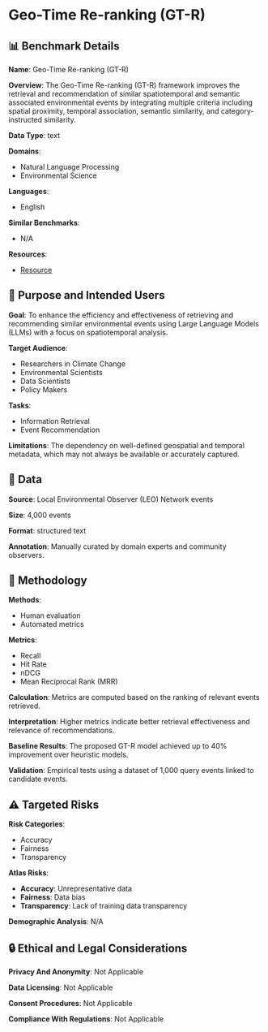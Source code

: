# Geo-Time Re-ranking (GT-R)

## 📊 Benchmark Details

**Name**: Geo-Time Re-ranking (GT-R)

**Overview**: The Geo-Time Re-ranking (GT-R) framework improves the retrieval and recommendation of similar spatiotemporal and semantic associated environmental events by integrating multiple criteria including spatial proximity, temporal association, semantic similarity, and category-instructed similarity.

**Data Type**: text

**Domains**:
- Natural Language Processing
- Environmental Science

**Languages**:
- English

**Similar Benchmarks**:
- N/A

**Resources**:
- [Resource](N/A)

## 🎯 Purpose and Intended Users

**Goal**: To enhance the efficiency and effectiveness of retrieving and recommending similar environmental events using Large Language Models (LLMs) with a focus on spatiotemporal analysis.

**Target Audience**:
- Researchers in Climate Change
- Environmental Scientists
- Data Scientists
- Policy Makers

**Tasks**:
- Information Retrieval
- Event Recommendation

**Limitations**: The dependency on well-defined geospatial and temporal metadata, which may not always be available or accurately captured.

## 💾 Data

**Source**: Local Environmental Observer (LEO) Network events

**Size**: 4,000 events

**Format**: structured text

**Annotation**: Manually curated by domain experts and community observers.

## 🔬 Methodology

**Methods**:
- Human evaluation
- Automated metrics

**Metrics**:
- Recall
- Hit Rate
- nDCG
- Mean Reciprocal Rank (MRR)

**Calculation**: Metrics are computed based on the ranking of relevant events retrieved.

**Interpretation**: Higher metrics indicate better retrieval effectiveness and relevance of recommendations.

**Baseline Results**: The proposed GT-R model achieved up to 40% improvement over heuristic models.

**Validation**: Empirical tests using a dataset of 1,000 query events linked to candidate events.

## ⚠️ Targeted Risks

**Risk Categories**:
- Accuracy
- Fairness
- Transparency

**Atlas Risks**:
- **Accuracy**: Unrepresentative data
- **Fairness**: Data bias
- **Transparency**: Lack of training data transparency

**Demographic Analysis**: N/A

## 🔒 Ethical and Legal Considerations

**Privacy And Anonymity**: Not Applicable

**Data Licensing**: Not Applicable

**Consent Procedures**: Not Applicable

**Compliance With Regulations**: Not Applicable
